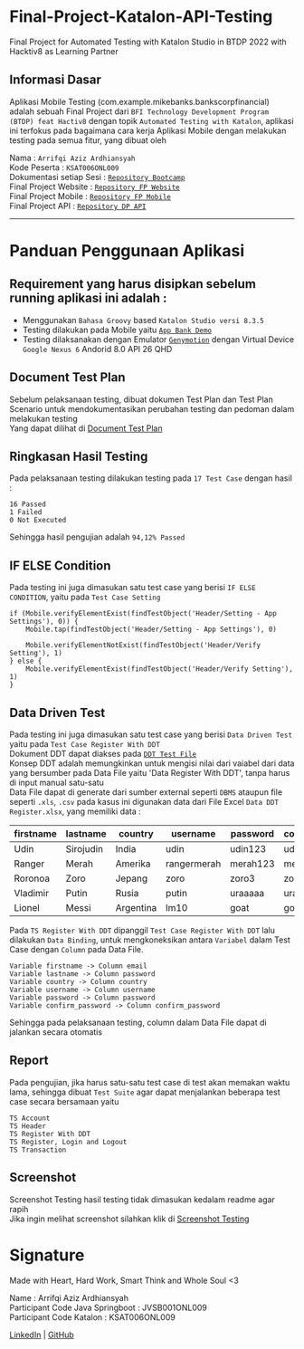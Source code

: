 # Final-Project-Katalon-API-Testing
Final Project for Automated Testing with Katalon Studio in BTDP 2022 with Hacktiv8 as Learning Partner

## Informasi Dasar
Aplikasi Mobile Testing  (com.example.mikebanks.bankscorpfinancial) adalah sebuah Final Project dari `BFI Technology Development Program (BTDP) feat Hactiv8` dengan topik `Automated Testing with Katalon`, aplikasi ini terfokus pada bagaimana cara kerja Aplikasi Mobile dengan melakukan testing pada semua fitur, yang dibuat oleh

Nama		                 : `Arrifqi Aziz Ardhiansyah`\
Kode Peserta             : `KSAT006ONL009`\
Dokumentasi setiap Sesi  : [`Repository Bootcamp`](https://github.com/arrifqiaziz/BTDP-Hacktiv8-2022)\
Final Project Website    : [`Repository FP Website`](https://github.com/arrifqiaziz/Final-Project-Katalon-Website-Testing)\
Final Project Mobile     : [`Repository FP Mobile`](https://github.com/arrifqiaziz/Final-Project-Katalon-Mobile-Testing)\
Final Project API        : [`Repository DP API`](https://github.com/arrifqiaziz/Final-Project-Katalon-API-Testing)

---

# Panduan Penggunaan Aplikasi

## Requirement yang harus disipkan sebelum running aplikasi ini adalah :
- Menggunakan `Bahasa Groovy` based `Katalon Studio versi 8.3.5`
- Testing dilakukan pada Mobile yaitu [`App Bank Demo`](https://github.com/arrifqiaziz/Final-Project-Katalon-Mobile-Testing/tree/main/App)
- Testing dilaksanakan dengan Emulator [`Genymotion`](https://www.genymotion.com/) dengan Virtual Device `Google Nexus 6` Andorid 8.0 API 26 QHD

## Document Test Plan
Sebelum pelaksanaan testing, dibuat dokumen Test Plan dan Test Plan Scenario untuk mendokumentasikan perubahan testing dan pedoman dalam melakukan testing\
Yang dapat dilihat di [Document Test Plan](https://github.com/arrifqiaziz/Final-Project-Katalon-Mobile-Testing/tree/main/Test%20Plan)

## Ringkasan Hasil Testing
Pada pelaksanaan testing dilakukan testing pada `17 Test Case` dengan hasil :
```
16 Passed
1 Failed
0 Not Executed
```
Sehingga hasil pengujian adalah `94,12% Passed`

## IF ELSE Condition
Pada testing ini juga dimasukan satu test case yang berisi `IF ELSE CONDITION`, yaitu pada `Test Case Setting`
```
if (Mobile.verifyElementExist(findTestObject('Header/Setting - App Settings'), 0)) {
    Mobile.tap(findTestObject('Header/Setting - App Settings'), 0)

    Mobile.verifyElementNotExist(findTestObject('Header/Verify Setting'), 1)
} else {
    Mobile.verifyElementExist(findTestObject('Header/Verify Setting'), 1)
}
```

## Data Driven Test
Pada testing ini juga dimasukan satu test case yang berisi `Data Driven Test` yaitu pada `Test Case Register With DDT`\
Dokument DDT dapat diakses pada [`DDT Test File`](https://github.com/arrifqiaziz/Final-Project-Katalon-Mobile-Testing/tree/main/DDT%20File)\
Konsep DDT adalah memungkinkan untuk mengisi nilai dari vaiabel dari data yang bersumber pada Data File yaitu 'Data Register With DDT', tanpa harus di input manual satu-satu\
Data File dapat di generate dari sumber external seperti `DBMS` ataupun file seperti `.xls`, `.csv` pada kasus ini digunakan data dari File Excel `Data DDT Register.xlsx`, yang memiliki data :

firstname | lastname | country | username | password | confirm_password
----- | ----- | ----- | ----- | ----- | -----
Udin | Sirojudin	 | India	 | udin	 | udin123 | 	udin123
Ranger | 	Merah | 	Amerika	 | rangermerah	 | merah123 | 	merah123
Roronoa | 	Zoro | 	Jepang	 | zoro | 	zoro3	 | zoro3
Vladimir | 	Putin	 | Rusia | 	putin | 	uraaaaa | 	uraaaaa
Lionel | 	Messi | 	Argentina | 	lm10 | 	goat | 	goat

Pada `TS Register With DDT` dipanggil `Test Case Register With DDT` lalu dilakukan `Data Binding`, untuk mengkoneksikan antara `Variabel` dalam Test Case dengan `Column` pada Data File.
```
Variable firstname -> Column email
Variable lastname -> Column password
Variable country -> Column country
Variable username -> Column username
Variable password -> Column password
Variable confirm_password -> Column confirm_password
```
Sehingga pada pelaksanaan testing, column dalam Data File dapat di jalankan secara otomatis


## Report
Pada pengujian, jika harus satu-satu test case di test akan memakan waktu lama, sehingga dibuat `Test Suite` agar dapat menjalankan beberapa test case secara bersamaan yaitu
```
TS Account
TS Header
TS Register With DDT
TS Register, Login and Logout
TS Transaction
```

## Screenshot
Screenshot Testing hasil testing tidak dimasukan kedalam readme agar rapih\
Jika ingin melihat screenshot silahkan klik di [Screenshot Testing](https://github.com/arrifqiaziz/Final-Project-Katalon-Mobile-Testing/tree/main/Screenshot)




# Signature
Made with Heart, Hard Work, Smart Think and Whole Soul <3

Name  : Arrifqi Aziz Ardhiansyah\
Participant Code Java Springboot  : JVSB001ONL009\
Participant Code Katalon : KSAT006ONL009


[LinkedIn](https://www.linkedin.com/in/arrifqiaziz/) | [GitHub](https://github.com/arrifqiaziz)

